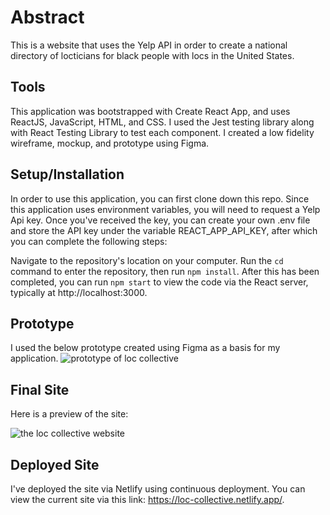 # Abstract 

This is a website that uses the Yelp API in order to create a national directory of locticians for black people with locs in the United States.

## Tools 
This application was bootstrapped with Create React App, and uses ReactJS, JavaScript, HTML, and CSS. I used the Jest testing library along with React Testing Library to test each component. I created a low fidelity wireframe, mockup, and prototype using Figma. 

## Setup/Installation

In order to use this application, you can first clone down this repo. Since this application uses environment variables, you will need to request a Yelp Api key. Once you've received the key, you can create your own .env file and store the API key under the variable REACT_APP_API_KEY, after which you can complete the following steps:  

Navigate to the repository's location on your computer. Run the `cd` command to enter the repository, then run `npm install`. After this has been completed, you can run `npm start` to view the code via the React server, typically at http://localhost:3000. 

## Prototype 
I used the below prototype created using Figma as a basis for my application. 
![prototype of loc collective](https://media.giphy.com/media/KeQxtu4ArJUoRDQNyK/giphy.gif)


## Final Site 
Here is a preview of the site: 

![the loc collective website](https://media.giphy.com/media/RNbrMw5S2S8GFoA9hO/giphy.gif)

## Deployed Site
I've deployed the site via Netlify using continuous deployment. You can view the current site via this link: https://loc-collective.netlify.app/. 
